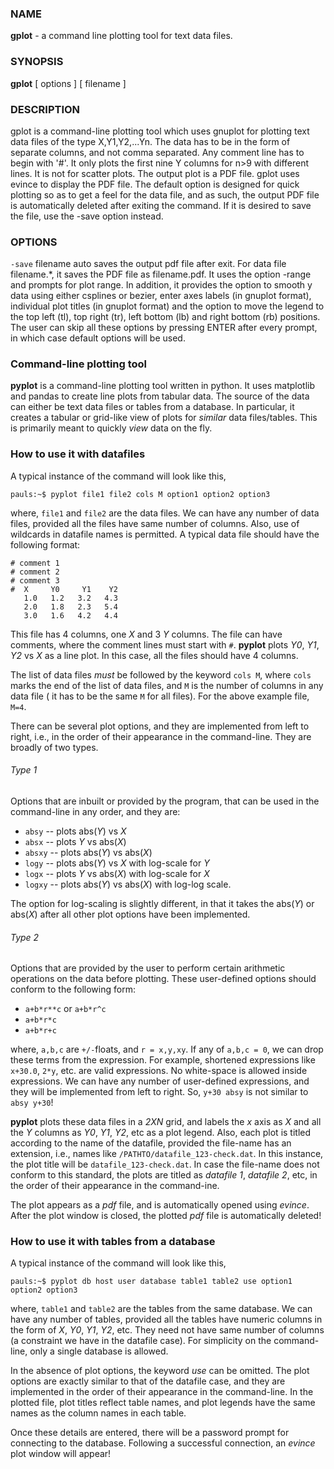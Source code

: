 ### NAME
**gplot** - a command line plotting tool for text data files.

### SYNOPSIS
**gplot** [ options ] [ filename ]

### DESCRIPTION
gplot  is a command-line plotting tool which uses gnuplot for plotting text data files of the type X,Y1,Y2,...Yn. The data has to be in the form of separate columns,  and  not comma separated. Any comment line has to begin with '#'. It only plots the first nine Y columns for n>9 with different lines. It is not for scatter  plots. The output plot is a PDF file.  gplot uses evince to display the PDF file. The default option is designed for quick plotting so as to get a feel for the  data  file, and as such, the output PDF file is automatically deleted after exiting the command. If it is desired to save the file,  use  the  -save  option instead.

### OPTIONS
`-save` filename
auto  saves  the output pdf file after exit. For data file filename.*, it saves the PDF file as filename.pdf. It uses the option -range and prompts for  plot  range.  In  addition,  it provides the option to smooth y data  using either csplines or bezier, enter axes labels (in  gnuplot  format), individual  plot  titles  (in  gnuplot format) and the option to move the legend to the top left (tl), top right (tr), left bottom (lb)  and  right bottom  (rb) positions. The user can skip all these options by pressing ENTER after every prompt, in which case default options will be used.













### Command-line plotting tool
**pyplot** is a command-line plotting tool written in python. It uses matplotlib and pandas to create line plots from tabular data. The source of the data can either be text data files or tables from a database. In particular, it creates a tabular or grid-like view of plots for *similar* data files/tables. This is primarily meant to quickly *view* data on the fly.

### How to use it with datafiles
A typical instance of the command will look like this,

```
pauls:~$ pyplot file1 file2 cols M option1 option2 option3
```

where, `file1` and `file2` are the data files. We can have any number of data files, provided all the files have same number of columns. Also, use of wildcards in datafile names is permitted. A typical data file should have the following format:

```
# comment 1
# comment 2
# comment 3
#  X     Y0     Y1    Y2
   1.0   1.2   3.2   4.3
   2.0   1.8   2.3   5.4
   3.0   1.6   4.2   4.4
```

This file has 4 columns, one *X* and 3 *Y* columns. The file can have comments, where the comment lines must start with `#`. **pyplot** plots *Y0*, *Y1*, *Y2* vs *X* as a line plot. In this case, all the files should have 4 columns. 

The list of data files *must* be followed by the keyword `cols M`, where `cols` marks the end of the list of data files, and `M` is the number of columns in any data file ( it has to be the same `M` for all files). For the above example file, `M=4`.

There can be several plot options, and they are implemented from left to right, i.e., in the order of their appearance in the command-line. They are broadly of two types.

###### *Type 1*

Options that are inbuilt or provided by the program, that can be used in the command-line in any order, and they are:

* `absy`  -- plots abs(*Y*) vs *X*
* `absx`  -- plots *Y* vs abs(*X*)
* `absxy` -- plots abs(*Y*) vs abs(*X*)
* `logy`  -- plots abs(*Y*) vs *X* with log-scale for *Y*
* `logx`  -- plots *Y* vs abs(*X*) with log-scale for *X*
* `logxy` -- plots abs(*Y*) vs abs(*X*) with log-log scale.

The option for log-scaling is slightly different, in that it takes the abs(*Y*) or abs(*X*) after all other plot options have been implemented.

###### *Type 2*

Options that are provided by the user to perform certain arithmetic operations on the data before plotting. These user-defined options should conform to the following form:
* `a+b*r**c` or `a+b*r^c`
* `a+b*r*c`
* `a+b*r+c`

where, `a,b,c` are `+/-`floats, and `r = x,y,xy`. If any of `a,b,c = 0`, we can drop these terms from the expression. For example, shortened expressions like `x+30.0`, `2*y`, etc. are valid expressions. No white-space is allowed inside expressions. We can have any number of user-defined expressions, and they will be implemented from left to right. So, `y+30 absy` is not similar to `absy y+30`!

**pyplot** plots these data files in a *2XN* grid, and labels the *x* axis as *X* and all the *Y* columns as *Y0*, *Y1*, *Y2*, etc as a plot legend. Also, each plot is titled according to the name of the datafile, provided the file-name has an extension, i.e., names like `/PATHTO/datafile_123-check.dat`. In this instance, the plot title will be `datafile_123-check.dat`. In case the file-name does not conform to this standard, the plots are titled 
as *datafile 1*, *datafile 2*, etc, in the order of their appearance in the command-ine.

The plot appears as a *pdf* file, and is automatically opened using *evince*. After the plot window is closed, the plotted *pdf* file is automatically deleted! 

### How to use it with tables from a database
A typical instance of the command will look like this,

```
pauls:~$ pyplot db host user database table1 table2 use option1 option2 option3
```

where, `table1` and `table2` are the tables from the same database. We can have any number of tables, provided all the tables have numeric columns in the form of *X*, *Y0*, *Y1*, *Y2*, etc. They need not have same number of columns (a constraint we have in the datafile case). For simplicity on the command-line, only a single database is allowed.

In the absence of plot options, the keyword *use* can be omitted. The plot options are exactly similar to that of the datafile case, and they are implemented in the order of their appearance in the command-line. In the plotted file, plot titles reflect table names, and plot legends have the same names as the column names in each table.

Once these details are entered, there will be a password prompt for connecting to the database. Following a successful connection, an *evince* plot window will appear!


